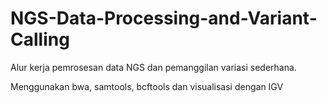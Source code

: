 # NGS-Data-Processing-and-Variant-Calling

Alur kerja pemrosesan data NGS dan pemanggilan variasi sederhana. 

Menggunakan bwa, samtools, bcftools dan visualisasi dengan IGV
